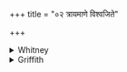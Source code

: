 +++
title = "०२ त्रायमाणे विश्वजिते"

+++

<details><summary>Whitney</summary>

### Translation
2. O rescuer, commit me to all-conqueror; O all-conqueror, protect both  
all etc. etc.

### Notes
Ppp. has *sarvavide* instead of *viśvajite*. The comm. prefixes  
*viśvajit* at the beginning.
</details>

<details><summary>Griffith</summary>

To Visvajit entrust me, Trayamana. O Visvajit, guard all our men, etc.
</details>
